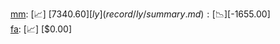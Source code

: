 [mm](record/mm/summary.md): [📈] [$7340.60]  
[ly](record/ly/summary.md): [📉] [$-1655.00]  
[fa](record/fa/summary.md): [📈] [$0.00]  
